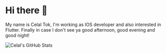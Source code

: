 # Hi there 👋

My name is Celal Tok, I'm working as IOS developer and also interested in Flutter.
Finally in case I don't see ya good afternoon, good evening and good night! 

![Celal's GitHub Stats](https://github-readme-stats.vercel.app/api?username=mctok1903&show_icons=true)

<br />
